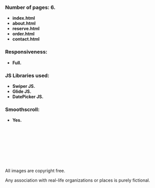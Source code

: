 
 ### Number of pages: 6.
 - **index.html**
 - **about.html**
  - **reserve.html**
 - **order.html**
 - **contact.html**

 ### Responsiveness:
 - **Full.**

 ### JS Libraries used:
- **Swiper JS.**
- **Glide JS.**
- **DatePicker JS.**

 ### Smoothscroll:
 - **Yes.**

</br>
</br>
</br>
</br>
</br>
</br>
</br>


All images are copyright free.

Any association with real-life organizations or places is purely fictional.

